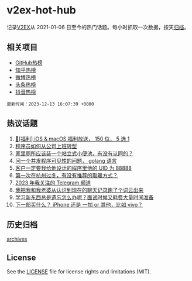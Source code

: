 # v2ex-hot-hub

 记录[V2EX](https://www.v2ex.com/)从 2021-01-06 日至今的热门话题。每小时抓取一次数据，按天[归档](archives)。
 
 ## 相关项目

- [GitHub热榜](https://github.com/it985/github-hot-hub)
- [知乎热榜](https://github.com/it985/zhihu-hot-hub)
- [微博热榜](https://github.com/it985/weibo-hot-hub)
- [头条热榜](https://github.com/it985/toutiao-hot-hub)
- [抖音热榜](https://github.com/it985/douyin-hot-hub)


 `更新时间：2023-12-13 16:07:39 +0800`

## 热议话题

1. [🎉[福利] iOS & macOS 福利放送， 150 位， 5 选 1](https://www.v2ex.com/t/999774)
1. [程序员如何从公司上班转型](https://www.v2ex.com/t/1000000)
1. [家里厕所应该装一个站立式小便池，有没有认同的？](https://www.v2ex.com/t/999785)
1. [问一个并发程序可见性的问题， golang 语言](https://www.v2ex.com/t/999936)
1. [客户一定要我给他设计的程序里他的 UID 为 88888](https://www.v2ex.com/t/999917)
1. [第一次在杭州过冬，有没有推荐的取暖方式？](https://www.v2ex.com/t/999921)
1. [2023 年我关注的 Telegram 频道](https://www.v2ex.com/t/999882)
1. [我把我和我老婆从认识到现在的聊天记录跑了个词云出来](https://www.v2ex.com/t/999939)
1. [学习新东西总是遗忘怎么办呢？面试时候又耗费大量时间准备](https://www.v2ex.com/t/999853)
1. [下一部买什么？ iPhone 还是 一加 or 其他，比如 vivo？](https://www.v2ex.com/t/999856)

## 历史归档

[archives](archives)

## License

See the [LICENSE](LICENSE) file for license rights and limitations (MIT).
